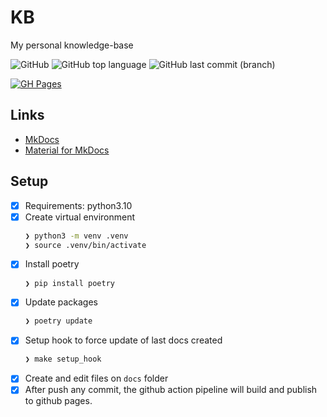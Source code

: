 # KB
My personal knowledge-base

![GitHub](https://img.shields.io/github/license/guionardo/kb)
![GitHub top language](https://img.shields.io/github/languages/top/guionardo/kb)
![GitHub last commit (branch)](https://img.shields.io/github/last-commit/guionardo/kb/gh-pages)

[![GH Pages](https://img.shields.io/badge/GitHub%20Pages-guionardo%2Fkb-success?logo=markdown)](https://guionardo.github.io/kb/)

## Links

* [MkDocs](https://www.mkdocs.org/)
* [Material for MkDocs](https://squidfunk.github.io/mkdocs-material/)

## Setup

- [x] Requirements: python3.10
- [x] Create virtual environment
    ```bash
    ❯ python3 -m venv .venv
    ❯ source .venv/bin/activate
    ```
- [x] Install poetry
    ```bash
    ❯ pip install poetry
    ```
- [x] Update packages
    ```bash
    ❯ poetry update
    ```
- [x] Setup hook to force update of last docs created
    ```bash
    ❯ make setup_hook
    ```
- [x] Create and edit files on ```docs``` folder
- [x] After push any commit, the github action pipeline will build and publish to github pages. 